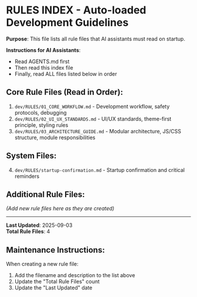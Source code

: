 # RULES INDEX - Auto-loaded Development Guidelines

**Purpose**: This file lists all rule files that AI assistants must read on startup.

**Instructions for AI Assistants**: 
- Read AGENTS.md first
- Then read this index file
- Finally, read ALL files listed below in order

## Core Rule Files (Read in Order):

1. `dev/RULES/01_CORE_WORKFLOW.md` - Development workflow, safety protocols, debugging
2. `dev/RULES/02_UI_UX_STANDARDS.md` - UI/UX standards, theme-first principle, styling rules
3. `dev/RULES/03_ARCHITECTURE_GUIDE.md` - Modular architecture, JS/CSS structure, module responsibilities

## System Files:
4. `dev/RULES/startup-confirmation.md` - Startup confirmation and critical reminders

## Additional Rule Files:
*(Add new rule files here as they are created)*

---

**Last Updated**: 2025-09-03  
**Total Rule Files**: 4

## Maintenance Instructions:
When creating a new rule file:
1. Add the filename and description to the list above
2. Update the "Total Rule Files" count
3. Update the "Last Updated" date